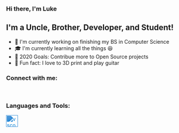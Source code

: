 <style>
    img[src*="vscode"]{
    width: 32px;
    height: 32px;
    filter: invert(36%) sepia(99%) saturate(1853%) hue-rotate(182deg) brightness(84%) contrast(101%);
    }
</style>

### Hi there, I'm Luke

## I'm a Uncle, Brother, Developer, and Student!

- :tada: I'm currently working on finishing my BS in Computer Science
- :mortar_board: I'm currently learning all the things :laughing:
- :floppy_disk: 2020 Goals: Contribue more to Open Source projects
- :ghost: Fun fact: I love to 3D print and play guitar

### Connect with me:

<br />

### Languages and Tools:

![vscode Logo](https://cdn.jsdelivr.net/npm/simple-icons@v3/icons/visualstudiocode.svg#vscode)

<!-- <img height="32" width="32" style="filter: invert(36%) sepia(99%) saturate(1853%) hue-rotate(182deg) brightness(84%) contrast(101%);" src="https://cdn.jsdelivr.net/npm/simple-icons@v3/icons/visualstudiocode.svg" /> -->
